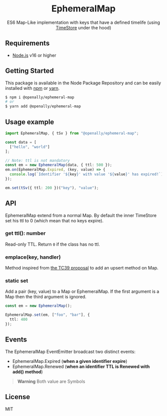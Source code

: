 <p align="center"><h1 align="center">
  EphemeralMap
</h1>

<p align="center">
  ES6 Map-Like implementation with keys that have a defined timelife (using <a href="https://github.com/OpenAlly/npm-packages/tree/main/src/timestore">TimeStore</a> under the hood)
</p>

## Requirements
- [Node.js](https://nodejs.org/en/) v16 or higher

## Getting Started

This package is available in the Node Package Repository and can be easily installed with [npm](https://docs.npmjs.com/getting-started/what-is-npm) or [yarn](https://yarnpkg.com).

```bash
$ npm i @openally/ephemeral-map
# or
$ yarn add @openally/ephemeral-map
```

## Usage example

```ts
import EphemeralMap, { tSv } from "@openally/ephemeral-map";

const data = [
  ["hello", "world"]
];

// Note: ttl is not mandatory
const em = new EphemeralMap(data, { ttl: 500 });
em.on(EphemeralMap.Expired, (key, value) => {
  console.log(`Identifier '${key}' with value '${value}' has expired!`);
});

em.set(tSv({ ttl: 200 })("key"), "value");
```

## API
EphemeralMap extend from a normal Map. By default the inner TimeStore set his ttl to 0 (which mean that no keys expire). 

### get ttl(): number
Read-only TTL. Return `0` if the class has no ttl.

### emplace(key, handler)
Method inspired from [the TC39 proposal](https://github.com/tc39/proposal-upsert) to add an upsert method on Map.

### static set

Add a pair (key, value) to a Map or EphemeralMap.
If the first argument is a Map then the third argument is ignored.

```ts
const em = new EphemeralMap();

EphemeralMap.set(em, ["foo", "bar"], {
  ttl: 400
});
```

## Events

The EphemeralMap EventEmitter broadcast two distinct events:

- EphemeralMap.Expired (**when a given identifier expire**)
- EphemeralMap.Renewed (**when an identifier TTL is Renewed with add() method**)

> **Warning** Both value are Symbols

## License
MIT
